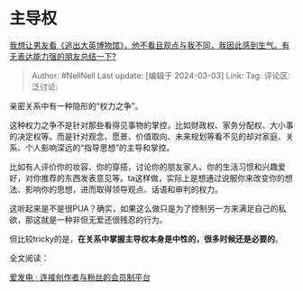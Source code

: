 # 主导权

[我想让男友看《逃出大英博物馆》，他不看且观点与我不同，我因此感到生气。有无表达能力强的朋友总结一下?](https://www.zhihu.com/question/620832496/answer/3416756328)

> Author: #NellNell
> Last update: [编辑于 2024-03-03]
> Link:
> Tag:
> 评论区:
> 泛讨论:

亲密关系中有一种隐形的“权力之争”。

这种权力之争不是针对那些看得见事物的掌控，比如财政权、家务分配权、大小事的决定权等。而是针对观念、愿景、价值取向、未来规划等看不见的却对家庭、关系、个人影响深远的“指导思想”的主导和掌控。

比如有人评价你的妆容、你的穿搭，讨论你的朋友家人、你的生活习惯和兴趣爱好，对你推荐的东西发表意见等。ta这样做，实际上是想通过说服你来改变你的想法、影响你的思想，进而取得领导观点、话语和审判的权力。

这听起来是不是很PUA？确实，如果这么做只是为了控制另一方来满足自己的私欲，那这就是一种非但无爱还很残忍的行为。

但比较tricky的是，**在关系中掌握主导权本身是中性的，很多时候还是必要的**。

全文阅读：

[爱发电 · 连接创作者与粉丝的会员制平台](https://link.zhihu.com/?target=https%3A//afdian.net/p/7137d248d8cd11ee984c5254001e7c00)
